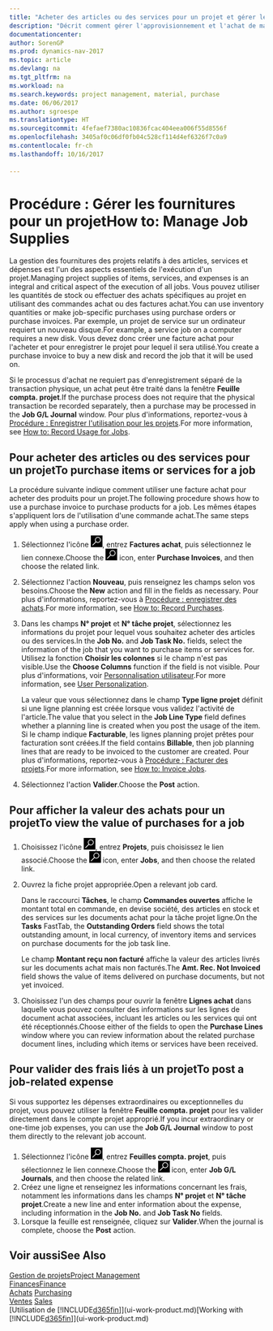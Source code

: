 ```yaml
---
title: "Acheter des articles ou des services pour un projet et gérer les fournitures"
description: "Décrit comment gérer l'approvisionnement et l'achat de matériel et de services pour les projets."
documentationcenter: 
author: SorenGP
ms.prod: dynamics-nav-2017
ms.topic: article
ms.devlang: na
ms.tgt_pltfrm: na
ms.workload: na
ms.search.keywords: project management, material, purchase
ms.date: 06/06/2017
ms.author: sgroespe
ms.translationtype: HT
ms.sourcegitcommit: 4fefaef7380ac10836fcac404eea006f55d8556f
ms.openlocfilehash: 3405af0c06df0fb04c528cf114d4ef6326f7c0a9
ms.contentlocale: fr-ch
ms.lasthandoff: 10/16/2017

---
```

# <a name="how-to-manage-job-supplies"></a><span data-ttu-id="de71f-103">Procédure : Gérer les fournitures pour un projet</span><span class="sxs-lookup"><span data-stu-id="de71f-103">How to: Manage Job Supplies</span></span>
<span data-ttu-id="de71f-104">La gestion des fournitures des projets relatifs à des articles, services et dépenses est l'un des aspects essentiels de l'exécution d'un projet.</span><span class="sxs-lookup"><span data-stu-id="de71f-104">Managing project supplies of items, services, and expenses is an integral and critical aspect of the execution of all jobs.</span></span> <span data-ttu-id="de71f-105">Vous pouvez utiliser les quantités de stock ou effectuer des achats spécifiques au projet en utilisant des commandes achat ou des factures achat.</span><span class="sxs-lookup"><span data-stu-id="de71f-105">You can use inventory quantities or make job-specific purchases using purchase orders or purchase invoices.</span></span> <span data-ttu-id="de71f-106">Par exemple, un projet de service sur un ordinateur requiert un nouveau disque.</span><span class="sxs-lookup"><span data-stu-id="de71f-106">For example, a service job on a computer requires a new disk.</span></span> <span data-ttu-id="de71f-107">Vous devez donc créer une facture achat pour l'acheter et pour enregistrer le projet pour lequel il sera utilisé.</span><span class="sxs-lookup"><span data-stu-id="de71f-107">You create a purchase invoice to buy a new disk and record the job that it will be used on.</span></span>

<span data-ttu-id="de71f-108">Si le processus d'achat ne requiert pas d'enregistrement séparé de la transaction physique, un achat peut être traité dans la fenêtre **Feuille compta. projet**.</span><span class="sxs-lookup"><span data-stu-id="de71f-108">If the purchase process does not require that the physical transaction be recorded separately, then a purchase may be processed in the **Job G/L Journal** window.</span></span> <span data-ttu-id="de71f-109">Pour plus d'informations, reportez-vous à [Procédure : Enregistrer l'utilisation pour les projets](projects-how-record-job-usage.md).</span><span class="sxs-lookup"><span data-stu-id="de71f-109">For more information, see [How to: Record Usage for Jobs](projects-how-record-job-usage.md).</span></span>

## <a name="to-purchase-items-or-services-for-a-job"></a><span data-ttu-id="de71f-110">Pour acheter des articles ou des services pour un projet</span><span class="sxs-lookup"><span data-stu-id="de71f-110">To purchase items or services for a job</span></span>
<span data-ttu-id="de71f-111">La procédure suivante indique comment utiliser une facture achat pour acheter des produits pour un projet.</span><span class="sxs-lookup"><span data-stu-id="de71f-111">The following procedure shows how to use a purchase invoice to purchase products for a job.</span></span> <span data-ttu-id="de71f-112">Les mêmes étapes s'appliquent lors de l'utilisation d'une commande achat.</span><span class="sxs-lookup"><span data-stu-id="de71f-112">The same steps apply when using a purchase order.</span></span>  

1. <span data-ttu-id="de71f-113">Sélectionnez l'icône ![Page ou état pour la recherche](media/ui-search/search_small.png "Page ou état pour la recherche"), entrez **Factures achat**, puis sélectionnez le lien connexe.</span><span class="sxs-lookup"><span data-stu-id="de71f-113">Choose the ![Search for Page or Report](media/ui-search/search_small.png "Search for Page or Report icon") icon, enter **Purchase Invoices**, and then choose the related link.</span></span>  
2. <span data-ttu-id="de71f-114">Sélectionnez l'action **Nouveau**, puis renseignez les champs selon vos besoins.</span><span class="sxs-lookup"><span data-stu-id="de71f-114">Choose the **New** action and fill in the fields as necessary.</span></span> <span data-ttu-id="de71f-115">Pour plus d'informations, reportez-vous à [Procédure : enregistrer des achats](purchasing-how-record-purchases.md).</span><span class="sxs-lookup"><span data-stu-id="de71f-115">For more information, see [How to: Record Purchases](purchasing-how-record-purchases.md).</span></span>
3. <span data-ttu-id="de71f-116">Dans les champs **N° projet** et **N° tâche projet**, sélectionnez les informations du projet pour lequel vous souhaitez acheter des articles ou des services.</span><span class="sxs-lookup"><span data-stu-id="de71f-116">In the **Job No.** and **Job Task No.** fields, select the information of the job that you want to purchase items or services for.</span></span> <span data-ttu-id="de71f-117">Utilisez la fonction **Choisir les colonnes** si le champ n'est pas visible.</span><span class="sxs-lookup"><span data-stu-id="de71f-117">Use the **Choose Columns** function if the field is not visible.</span></span> <span data-ttu-id="de71f-118">Pour plus d'informations, voir [Personnalisation utilisateur](ui-user-personalization.md).</span><span class="sxs-lookup"><span data-stu-id="de71f-118">For more information, see [User Personalization](ui-user-personalization.md).</span></span>

    <span data-ttu-id="de71f-119">La valeur que vous sélectionnez dans le champ **Type ligne projet** définit si une ligne planning est créée lorsque vous validez l'activité de l'article.</span><span class="sxs-lookup"><span data-stu-id="de71f-119">The value that you select in the **Job Line Type** field defines whether a planning line is created when you post the usage of the item.</span></span> <span data-ttu-id="de71f-120">Si le champ indique **Facturable**, les lignes planning projet prêtes pour facturation sont créées.</span><span class="sxs-lookup"><span data-stu-id="de71f-120">If the field contains **Billable**, then job planning lines that are ready to be invoiced to the customer are created.</span></span> <span data-ttu-id="de71f-121">Pour plus d'informations, reportez-vous à [Procédure : Facturer des projets](projects-how-invoice-jobs.md).</span><span class="sxs-lookup"><span data-stu-id="de71f-121">For more information, see [How to: Invoice Jobs](projects-how-invoice-jobs.md).</span></span>
4. <span data-ttu-id="de71f-122">Sélectionnez l'action **Valider**.</span><span class="sxs-lookup"><span data-stu-id="de71f-122">Choose the **Post** action.</span></span>

## <a name="to-view-the-value-of-purchases-for-a-job"></a><span data-ttu-id="de71f-123">Pour afficher la valeur des achats pour un projet</span><span class="sxs-lookup"><span data-stu-id="de71f-123">To view the value of purchases for a job</span></span>
1. <span data-ttu-id="de71f-124">Choisissez l'icône ![Page ou état pour la recherche](media/ui-search/search_small.png "Page ou état pour la recherche"), entrez **Projets**, puis choisissez le lien associé.</span><span class="sxs-lookup"><span data-stu-id="de71f-124">Choose the ![Search for Page or Report](media/ui-search/search_small.png "Search for Page or Report icon") icon, enter **Jobs**, and then choose the related link.</span></span>
2. <span data-ttu-id="de71f-125">Ouvrez la fiche projet appropriée.</span><span class="sxs-lookup"><span data-stu-id="de71f-125">Open a relevant job card.</span></span>

    <span data-ttu-id="de71f-126">Dans le raccourci **Tâches**, le champ **Commandes ouvertes** affiche le montant total en commande, en devise société, des articles en stock et des services sur les documents achat pour la tâche projet ligne.</span><span class="sxs-lookup"><span data-stu-id="de71f-126">On the **Tasks** FastTab, the **Outstanding Orders** field shows the total outstanding amount, in local currency, of inventory items and services on purchase documents for the job task line.</span></span>  

    <span data-ttu-id="de71f-127">Le champ **Montant reçu non facturé** affiche la valeur des articles livrés sur les documents achat mais non facturés.</span><span class="sxs-lookup"><span data-stu-id="de71f-127">The **Amt. Rec. Not Invoiced** field shows the value of items delivered on purchase documents, but not yet invoiced.</span></span>  
3. <span data-ttu-id="de71f-128">Choisissez l'un des champs pour ouvrir la fenêtre **Lignes achat** dans laquelle vous pouvez consulter des informations sur les lignes de document achat associées, incluant les articles ou les services qui ont été réceptionnés.</span><span class="sxs-lookup"><span data-stu-id="de71f-128">Choose either of the fields to open the **Purchase Lines** window where you can review information about the related purchase document lines, including which items or services have been received.</span></span>

## <a name="to-post-a-job-related-expense"></a><span data-ttu-id="de71f-129">Pour valider des frais liés à un projet</span><span class="sxs-lookup"><span data-stu-id="de71f-129">To post a job-related expense</span></span>
<span data-ttu-id="de71f-130">Si vous supportez les dépenses extraordinaires ou exceptionnelles du projet, vous pouvez utiliser la fenêtre **Feuille compta. projet** pour les valider directement dans le compte projet approprié.</span><span class="sxs-lookup"><span data-stu-id="de71f-130">If you incur extraordinary or one-time job expenses, you can use the **Job G/L Journal** window to post them directly to the relevant job account.</span></span>

1. <span data-ttu-id="de71f-131">Sélectionnez l'icône ![Page ou état pour la recherche](media/ui-search/search_small.png "Page ou état pour la recherche"), entrez **Feuilles compta. projet**, puis sélectionnez le lien connexe.</span><span class="sxs-lookup"><span data-stu-id="de71f-131">Choose the ![Search for Page or Report](media/ui-search/search_small.png "Search for Page or Report icon") icon, enter **Job G/L Journals**, and then choose the related link.</span></span>  
2. <span data-ttu-id="de71f-132">Créez une ligne et renseignez les informations concernant les frais, notamment les informations dans les champs **N° projet** et **N° tâche projet**.</span><span class="sxs-lookup"><span data-stu-id="de71f-132">Create a new line and enter information about the expense, including information in the **Job No.** and **Job Task No** fields.</span></span>  
3. <span data-ttu-id="de71f-133">Lorsque la feuille est renseignée, cliquez sur **Valider**.</span><span class="sxs-lookup"><span data-stu-id="de71f-133">When the journal is complete, choose the **Post** action.</span></span>

## <a name="see-also"></a><span data-ttu-id="de71f-134">Voir aussi</span><span class="sxs-lookup"><span data-stu-id="de71f-134">See Also</span></span>
[<span data-ttu-id="de71f-135">Gestion de projets</span><span class="sxs-lookup"><span data-stu-id="de71f-135">Project Management</span></span>](projects-manage-projects.md)  
[<span data-ttu-id="de71f-136">Finances</span><span class="sxs-lookup"><span data-stu-id="de71f-136">Finance</span></span>](finance.md)  
<span data-ttu-id="de71f-137">[Achats](purchasing-manage-purchasing.md)       </span><span class="sxs-lookup"><span data-stu-id="de71f-137">[Purchasing](purchasing-manage-purchasing.md)       </span></span>  
<span data-ttu-id="de71f-138">[Ventes](sales-manage-sales.md)    </span><span class="sxs-lookup"><span data-stu-id="de71f-138">[Sales](sales-manage-sales.md)    </span></span>  
<span data-ttu-id="de71f-139">[Utilisation de [!INCLUDE[d365fin](includes/d365fin_md.md)]](ui-work-product.md)</span><span class="sxs-lookup"><span data-stu-id="de71f-139">[Working with [!INCLUDE[d365fin](includes/d365fin_md.md)]](ui-work-product.md)</span></span>  

